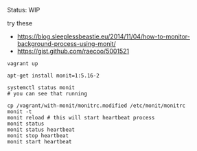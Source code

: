Status: WIP

try these
* https://blog.sleeplessbeastie.eu/2014/11/04/how-to-monitor-background-process-using-monit/
* https://gist.github.com/raecoo/5001521

```
vagrant up

apt-get install monit=1:5.16-2

systemctl status monit
# you can see that running

cp /vagrant/with-monit/monitrc.modified /etc/monit/monitrc
monit -t
monit reload # this will start heartbeat process
monit status
monit status heartbeat
monit stop heartbeat
monit start heartbeat
```
